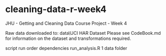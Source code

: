 # cleaning-data-r-week4
JHU - Getting and Cleaning Data Course Project - Week 4 


Raw data downloaded to:			data\UCI HAR Dataset
Please see CodeBook.md for information on the dataset and transformations required.

script					run order		dependencies
run_analysis.R			1				data folder








